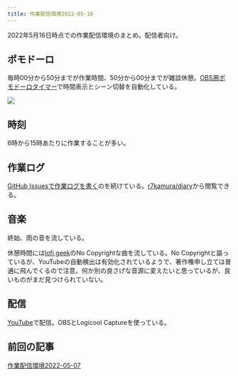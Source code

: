 ```yaml
---
title: 作業配信環境2022-05-16
---
```

2022年5月16日時点での作業配信環境のまとめ。配信者向け。

ポモドーロ
-----

毎時00分から50分までが作業時間、50分から00分までが雑談休憩。[OBS用ポモドーロタイマー](https://r7kamura.com/articles/2022-05-11-pomodoro-timer-for-obs)で時間表示とシーン切替を自動化している。

![](https://lh6.googleusercontent.com/FXl0Rs-dRxMqgrsg_SM-OdtUIvJUyPpATn6YdoWg10xstQsMitazvId38EO1rdLQuHpRvtKedtRZsNmeMZ8W1FKJTxWDuZegvLIDvZRuJP5To9DPB9T0WxX4QlvbGy8cW7ZdExh-yPFaU6ZrBg)

時刻
--

6時から15時あたりに作業することが多い。

作業ログ
----

[GitHub Issuesで作業ログを](https://r7kamura.com/articles/2022-05-09-github-issues-for-working-log)[書く](https://r7kamura.com/articles/2022-05-09-github-issues-for-working-log)のを続けている。[r7kamura/diary](https://r7kamura.github.io/diary/)から閲覧できる。

音楽
--

終始、雨の音を流している。

休憩時間には[lofi geek](https://www.youtube.com/c/lofigeek)のNo Copyrightな曲を流している。No Copyrightと謳っているが、YouTubeの自動検出は有効化されているようで、著作権申し立ては普通に飛んでくるので注意。何か別の良さげな音源に変えたいと思っているが、良いものがまだ見つけられていない。

配信
--

[YouTube](https://www.youtube.com/channel/UC5s-KpSDGzxWPWNv94PnJHw)で配信。OBSとLogicool Captureを使っている。

前回の記事
-----

[作業配信環境2022-05-07](https://r7kamura.com/articles/2022-05-07-work-streaming-setup)
